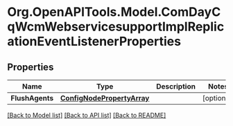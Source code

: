# Org.OpenAPITools.Model.ComDayCqWcmWebservicesupportImplReplicationEventListenerProperties
## Properties

Name | Type | Description | Notes
------------ | ------------- | ------------- | -------------
**FlushAgents** | [**ConfigNodePropertyArray**](ConfigNodePropertyArray.md) |  | [optional] 

[[Back to Model list]](../README.md#documentation-for-models) [[Back to API list]](../README.md#documentation-for-api-endpoints) [[Back to README]](../README.md)

